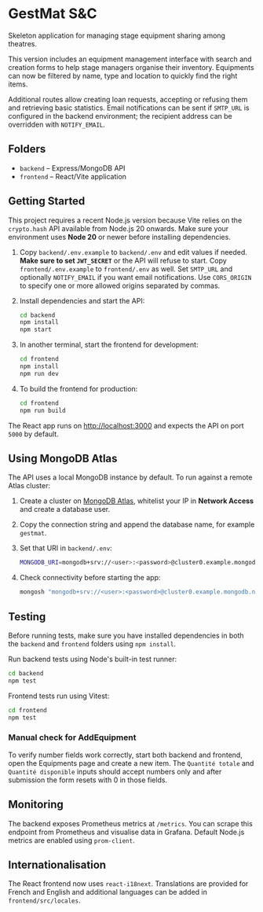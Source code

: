 # GestMat S&C

Skeleton application for managing stage equipment sharing among theatres.

This version includes an equipment management interface with search and creation
forms to help stage managers organise their inventory. Equipments can now be
filtered by name, type and location to quickly find the right items.

Additional routes allow creating loan requests, accepting or refusing them and
retrieving basic statistics. Email notifications can be sent if `SMTP_URL` is
configured in the backend environment; the recipient address can be overridden
with `NOTIFY_EMAIL`.

## Folders

- `backend` – Express/MongoDB API
- `frontend` – React/Vite application

## Getting Started

This project requires a recent Node.js version because Vite relies on the
`crypto.hash` API available from Node.js 20 onwards. Make sure your environment
uses **Node 20** or newer before installing dependencies.

1. Copy `backend/.env.example` to `backend/.env` and edit values if needed.
   **Make sure to set `JWT_SECRET`** or the API will refuse to start.
   Copy `frontend/.env.example` to `frontend/.env` as well.
   Set `SMTP_URL` and optionally `NOTIFY_EMAIL` if you want email notifications.
   Use `CORS_ORIGIN` to specify one or more allowed origins separated by commas.
2. Install dependencies and start the API:

   ```bash
   cd backend
   npm install
   npm start
   ```

3. In another terminal, start the frontend for development:

   ```bash
   cd frontend
   npm install
   npm run dev
   ```

4. To build the frontend for production:

   ```bash
   cd frontend
   npm run build
   ```

The React app runs on [http://localhost:3000](http://localhost:3000) and expects the API on port `5000` by default.

## Using MongoDB Atlas

The API uses a local MongoDB instance by default. To run against a remote Atlas
cluster:

1. Create a cluster on [MongoDB Atlas](https://cloud.mongodb.com), whitelist
   your IP in **Network Access** and create a database user.
2. Copy the connection string and append the database name, for example
   `gestmat`.
3. Set that URI in `backend/.env`:

   ```bash
   MONGODB_URI=mongodb+srv://<user>:<password>@cluster0.example.mongodb.net/gestmat
   ```

4. Check connectivity before starting the app:

   ```bash
   mongosh "mongodb+srv://<user>:<password>@cluster0.example.mongodb.net/gestmat"
   ```

## Testing

Before running tests, make sure you have installed dependencies in both the
`backend` and `frontend` folders using `npm install`.

Run backend tests using Node's built-in test runner:

```bash
cd backend
npm test
```

Frontend tests run using Vitest:

```bash
cd frontend
npm test
```

### Manual check for AddEquipment

To verify number fields work correctly, start both backend and frontend,
open the Equipments page and create a new item. The `Quantité totale` and
`Quantité disponible` inputs should accept numbers only and after
submission the form resets with 0 in those fields.

## Monitoring

The backend exposes Prometheus metrics at `/metrics`. You can scrape this
endpoint from Prometheus and visualise data in Grafana. Default Node.js metrics
are enabled using `prom-client`.

## Internationalisation

The React frontend now uses `react-i18next`. Translations are provided for
French and English and additional languages can be added in `frontend/src/locales`.
